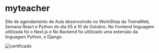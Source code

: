 # myteacher
Site de agendamento de Aula desenvolvido no WorkShop da TreinaWeb, Semana React e Python do dia 05 a 10 de Outubro. No frontend linguagem ultilizada foi o Next.js e No Backend foi ultilizado uma extensão da linguagem Python, o Django.


![certificado](https://photos.google.com/photo/QB0ODPEDBK0K_page-0001.jpg)
